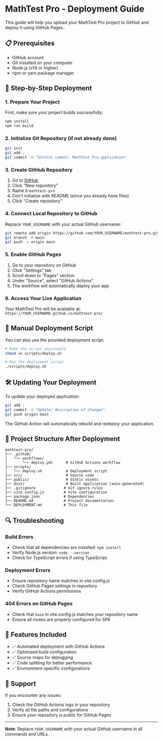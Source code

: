 # MathTest Pro - Deployment Guide

This guide will help you upload your MathTest Pro project to GitHub and deploy it using GitHub Pages.

## 📋 Prerequisites

- GitHub account
- Git installed on your computer
- Node.js (v14 or higher)
- npm or yarn package manager

## 🚀 Step-by-Step Deployment

### 1. Prepare Your Project

First, make sure your project builds successfully:

```bash
npm install
npm run build
```

### 2. Initialize Git Repository (if not already done)

```bash
git init
git add .
git commit -m "Initial commit: MathTest Pro application"
```

### 3. Create GitHub Repository

1. Go to [GitHub](https://github.com)
2. Click "New repository"
3. Name it `mathtest-pro`
4. Don't initialize with README (since you already have files)
5. Click "Create repository"

### 4. Connect Local Repository to GitHub

Replace `YOUR_USERNAME` with your actual GitHub username:

```bash
git remote add origin https://github.com/YOUR_USERNAME/mathtest-pro.git
git branch -M main
git push -u origin main
```

### 5. Enable GitHub Pages

1. Go to your repository on GitHub
2. Click "Settings" tab
3. Scroll down to "Pages" section
4. Under "Source", select "GitHub Actions"
5. The workflow will automatically deploy your app

### 6. Access Your Live Application

Your MathTest Pro will be available at:
`https://YOUR_USERNAME.github.io/mathtest-pro/`

## 🔧 Manual Deployment Script

You can also use the provided deployment script:

```bash
# Make the script executable
chmod +x scripts/deploy.sh

# Run the deployment script
./scripts/deploy.sh
```

## 🛠️ Updating Your Deployment

To update your deployed application:

```bash
git add .
git commit -m "Update: description of changes"
git push origin main
```

The GitHub Action will automatically rebuild and redeploy your application.

## 📁 Project Structure After Deployment

```
mathtest-pro/
├── .github/
│   └── workflows/
│       └── deploy.yml      # GitHub Actions workflow
├── scripts/
│   └── deploy.sh           # Deployment script
├── src/                    # Source code
├── public/                 # Static assets
├── dist/                   # Built application (auto-generated)
├── .gitignore             # Git ignore rules
├── vite.config.js         # Vite configuration
├── package.json           # Dependencies
├── README.md              # Project documentation
└── DEPLOYMENT.md          # This file
```

## 🔍 Troubleshooting

### Build Errors
- Check that all dependencies are installed: `npm install`
- Verify Node.js version: `node --version`
- Check for TypeScript errors if using TypeScript

### Deployment Errors
- Ensure repository name matches in vite.config.js
- Check GitHub Pages settings in repository
- Verify GitHub Actions permissions

### 404 Errors on GitHub Pages
- Check that `base` in vite.config.js matches your repository name
- Ensure all routes are properly configured for SPA

## 🌟 Features Included

- ✅ Automated deployment with GitHub Actions
- ✅ Optimized build configuration
- ✅ Source maps for debugging
- ✅ Code splitting for better performance
- ✅ Environment-specific configurations

## 📧 Support

If you encounter any issues:
1. Check the GitHub Actions logs in your repository
2. Verify all file paths and configurations
3. Ensure your repository is public for GitHub Pages

---

**Note**: Replace `YOUR_USERNAME` with your actual GitHub username in all commands and URLs.